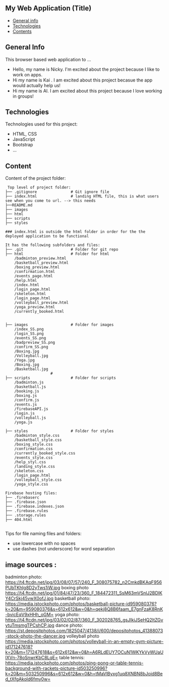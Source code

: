 ## My Web Application (Title)

- [General info](#general-info)
- [Technologies](#technologies)
- [Contents](#content)

## General Info

This browser based web application to ...

- Hello, my name is Nicky. I'm excited about the project because I like to work on apps.
- Hi my name is Kai . I am excited about this project becasue the app would actually help us!
- Hi my name is Al. I am excited about this project because I love working in groups!

## Technologies

Technologies used for this project:

- HTML, CSS
- JavaScript
- Bootstrap
- ...

## Content

Content of the project folder:

```
 Top level of project folder:
├── .gitignore               # Git ignore file
├── index.html               # landing HTML file, this is what users see when you come to url. --> this needs
├──README.md
├── images
├── html
├── scripts
├── styles

### index.html is outside the html folder in order for the the deployed application to be functional 

It has the following subfolders and files:
├── .git                     # Folder for git repo
├── html                     # Folder for html
    /badminton_preview.html
    /basketball_preview.html
    /boxing_preview.html
    /confirmation.html
    /events_page.html
    /help.html
    /index.html
    /login_page.html
    /skeleton.html
    /login_page.html        
    /volleyball_preview.html
    /yoga_preview.html
    /currently_booked.html


├── images                   # Folder for images
    /index_SS.png
    /login_SS.png
    /events_SS.png
    /badpreview_SS.png
    /confirm_SS.png
    /Boxing.jpg
    /Volleyball.jpg
    /Yoga.jpg
    /Boxing.jpg
    /Basketball.jpg
                    #
├── scripts                  # Folder for scripts
    /badminton.js
    /basketball.js
    /booking.js
    /boxing.js
    /confirm.js
    /events.js
    /firebaseAPI.js
    /login.js
    /volleyball.js
    /yoga.js
                 
├── styles                   # Folder for styles
    /badminton_style.css
    /basketball_style.css
    /boxing_style.css
    /confirmation.css
    /currently_booked_style.css
    /events_style.css
    /help_styl.css
    /landing_style.css
    /skeleton.css
    /login_page.html        
    /volleyball_style.css
    /yoga_style.css

Firebase hosting files:
├── .firebaserc
├── .firebase.json
├── .firebase.indexes.json
├── .firebase.rules
├── .storage.rules
├── 404.html


```

Tips for file naming files and folders:

- use lowercase with no spaces
- use dashes (not underscore) for word separation

## image sources :

badminton photo: https://t4.ftcdn.net/jpg/03/08/07/57/240_F_308075782_n2CmkdBKAqF956PUbTKhIg8D2yTws1iW.jpg
boxing photo https://t4.ftcdn.net/jpg/01/84/47/23/360_F_184472311_SsM63mVSnlJ2BDlKY4CrSkj45vwX0ofJ.jpg
basketball photo: https://media.istockphoto.com/photos/basketball-picture-id959080376?k=20&m=959080376&s=612x612&w=0&h=qekj8Q8B6faam_E7gnFzaK8RnK-bvicEqV9xHHh_oGM=
yoga photo: https://t4.ftcdn.net/jpg/03/02/02/87/360_F_302028765_gsJIkiJSeHQ2ltZGvytuTmsmgTPCshCP.jpg
dance photo: https://st.depositphotos.com/1825047/4138/i/600/depositphotos_41388073-stock-photo-the-dancer.jpg
volleyball photo https://media.istockphoto.com/photos/volleyball-in-an-empty-gym-picture-id171247618?k=20&m=171247618&s=612x612&w=0&h=A6RLdEUY7OCuN1WKYkVyWUaUlXVn-78oSnwrKbC8LqE=
table tennis: https://media.istockphoto.com/photos/ping-pong-or-table-tennis-background-with-rackets-picture-id503250996?k=20&m=503250996&s=612x612&w=0&h=tMaVlByxg1uq8XNBN8bJoid8Bed_tXfgAkold6fmy0w=
